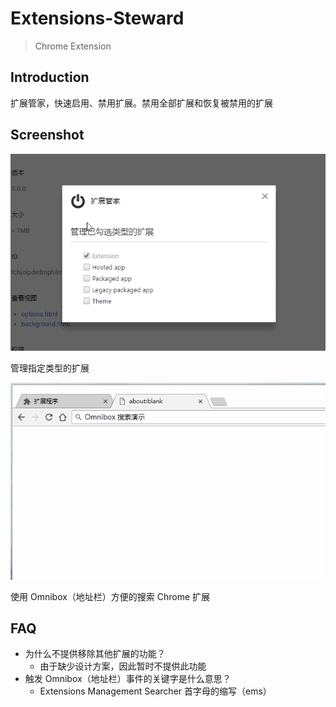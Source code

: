 # Extensions-Steward

> Chrome Extension

## Introduction

扩展管家，快速启用、禁用扩展。禁用全部扩展和恢复被禁用的扩展


## Screenshot

![options](screenshot/options.png)

管理指定类型的扩展

![omnibox-search](screenshot/omnibox-search.gif)

使用 Omnibox（地址栏）方便的搜索 Chrome 扩展


## FAQ

- 为什么不提供移除其他扩展的功能？
  + 由于缺少设计方案，因此暂时不提供此功能
- 触发 Omnibox（地址栏）事件的关键字是什么意思？
  + Extensions Management Searcher 首字母的缩写（ems）